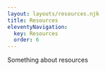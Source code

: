 ```yaml
---
layout: layouts/resources.njk
title: Resources
eleventyNavigation:
  key: Resources
  order: 6
---
```


Something about resources

